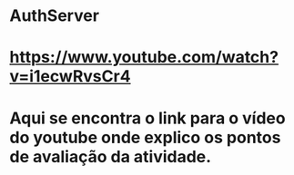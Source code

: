 # AuthServer

# https://www.youtube.com/watch?v=i1ecwRvsCr4

# Aqui se encontra o link para o vídeo do youtube onde explico os pontos de avaliação da atividade.
